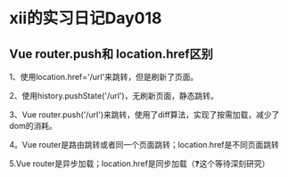 # xii的实习日记Day018

## Vue router.push和 location.href区别

1、使用location.href='/url'来跳转，但是刷新了页面。

2、使用history.pushState('/url')，无刷新页面，静态跳转。

3、Vue router.push('/url')来跳转，使用了diff算法，实现了按需加载，减少了dom的消耗。

4。Vue router是路由跳转或者同一个页面跳转；location.href是不同页面跳转

5.Vue router是异步加载；location.href是同步加载（❓这个等待深刻研究）



